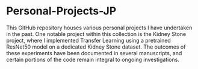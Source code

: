 # Personal-Projects-JP
This GitHub repository houses various personal projects I have undertaken in the past. One notable project within this collection is the Kidney Stone project, where I implemented Transfer Learning using a pretrained ResNet50 model on a dedicated Kidney Stone dataset. The outcomes of these experiments have been documented in several manuscripts, and certain portions of the code remain integral to ongoing investigations.
